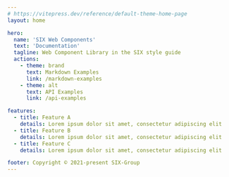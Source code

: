 ```yaml
---
# https://vitepress.dev/reference/default-theme-home-page
layout: home

hero:
  name: 'SIX Web Components'
  text: 'Documentation'
  tagline: Web Component Library in the SIX style guide
  actions:
    - theme: brand
      text: Markdown Examples
      link: /markdown-examples
    - theme: alt
      text: API Examples
      link: /api-examples

features:
  - title: Feature A
    details: Lorem ipsum dolor sit amet, consectetur adipiscing elit
  - title: Feature B
    details: Lorem ipsum dolor sit amet, consectetur adipiscing elit
  - title: Feature C
    details: Lorem ipsum dolor sit amet, consectetur adipiscing elit

footer: Copyright © 2021-present SIX-Group
---
```

